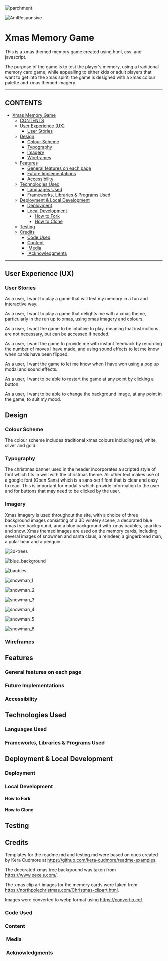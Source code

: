 ![parchment](https://github.com/Jem212Mac/CI_Project_2_Xmas_Memory_Game/assets/89839563/de169f2f-9969-4d99-a56c-249a1d48565f)

![AmIResponsive](https://github.com/Jem212Mac/CI_Project_2_Xmas_Memory_Game/assets/89839563/6929b83b-2d83-4253-873c-cddcd6e5d7f2)

# Xmas Memory Game

This is a xmas themed memory game created using html, css, and javascript.

The purpose of the game is to test the player's memory, using a traditional memory card game, while appealling to either kids or adult players that want to get into the xmas spirit; the game is designed with a xmas colour palette and xmas themed imagery.

---

## CONTENTS

- [Xmas Memory Game](#xmas-memory-game)
  - [CONTENTS](#contents)
  - [User Experience (UX)](#user-experience-ux)
    - [User Stories](#user-stories)
  - [Design](#design)
    - [Colour Scheme](#colour-scheme)
    - [Typography](#typography)
    - [Imagery](#imagery)
    - [Wireframes](#wireframes)
  - [Features](#features)
    - [General features on each page](#general-features-on-each-page)
    - [Future Implementations](#future-implementations)
    - [Accessibility](#accessibility)
  - [Technologies Used](#technologies-used)
    - [Languages Used](#languages-used)
    - [Frameworks, Libraries \& Programs Used](#frameworks-libraries--programs-used)
  - [Deployment \& Local Development](#deployment--local-development)
    - [Deployment](#deployment)
    - [Local Development](#local-development)
      - [How to Fork](#how-to-fork)
      - [How to Clone](#how-to-clone)
  - [Testing](#testing)
  - [Credits](#credits)
    - [Code Used](#code-used)
    - [Content](#content)
    - [ Media](#media)
    - [ Acknowledgments](#acknowledgments)

---

## User Experience (UX)

### User Stories

As a user, I want to play a game that will test my memory in a fun and interactive way.

As a user, I want to play a game that delights me with a xmas theme, particularly in the run up to xmas, using xmas imagery and colours.

As a user, I want the game to be intuitive to play, meaning that instructions are not necessary, but can be accessed if needed.

As a user, i want the game to provide me with instant feedback by recording the number of moves I have made, and using sound effects to let me know when cards have been flipped.

As a user, I want the game to let me know when I have won using a pop up modal and sound effects.

As a user, I want to be able to restart the game at any point by clicking a button.

As a user, I want to be able to change the background image, at any point in the game, to suit my mood.


## Design

### Colour Scheme

The colour scheme includes traditional xmas colours including red, white, silver and gold.

### Typography

The christmas banner used in the header incorporates a scripted style of font which fits in well with the christmas theme.  All other text makes use of a google font (Open Sans) which is a sans-serif font that is clear and easy to read.  This is important for modal's which provide information to the user and for buttons that may need to be clicked by the user.

### Imagery

Xmas imagery is used throughout the site, with a choice of three background images consisting of a 3D wintery scene, a decorated blue xmas tree background, and a blue background with xmas baubles, sparkles and snow.  Xmas themed images are used on the memory cards, including several images of snowmen and santa claus, a reindeer, a gingerbread man, a polar bear and a penguin.

![3d-trees](https://github.com/Jem212Mac/CI_Project_2_Xmas_Memory_Game/assets/89839563/8aef21f3-7af5-4f6f-898c-2554815372da)

![blue_background](https://github.com/Jem212Mac/CI_Project_2_Xmas_Memory_Game/assets/89839563/bc56d568-e41b-4807-8ce3-a008dd29ff4a)

![baubles](https://github.com/Jem212Mac/CI_Project_2_Xmas_Memory_Game/assets/89839563/23b85e43-595a-48ec-89bc-e5f18711e14c)

![snowman_1](https://github.com/Jem212Mac/CI_Project_2_Xmas_Memory_Game/assets/89839563/0516b566-d7ee-4b14-b814-bd80af43fa05)

![snowman_2](https://github.com/Jem212Mac/CI_Project_2_Xmas_Memory_Game/assets/89839563/a414e70e-7c4b-48f9-a9ed-1ba13fad2b80)

![snowman_3](https://github.com/Jem212Mac/CI_Project_2_Xmas_Memory_Game/assets/89839563/b09c571d-2d0b-4c1e-b829-e380553ab95d)

![snowman_4](https://github.com/Jem212Mac/CI_Project_2_Xmas_Memory_Game/assets/89839563/10d74ff1-5352-455c-b02d-2554f1b04135)

![snowman_5](https://github.com/Jem212Mac/CI_Project_2_Xmas_Memory_Game/assets/89839563/dde9ad9a-07aa-42a0-a1d6-452635486e90)

![snowman_6](https://github.com/Jem212Mac/CI_Project_2_Xmas_Memory_Game/assets/89839563/1791dc21-c751-4e43-9cef-7d5da1281b79)








### Wireframes

## Features

### General features on each page

### Future Implementations

### Accessibility

## Technologies Used

### Languages Used

### Frameworks, Libraries & Programs Used

## Deployment & Local Development

### Deployment

### Local Development

#### How to Fork

#### How to Clone

## Testing

## Credits

Templates for the readme.md and testing.md were based on ones created by Kera Cudmore at https://github.com/kera-cudmore/readme-examples.

The decorated xmas tree background was taken from https://www.pexels.com/.

The xmas clip art images for the memory cards were taken from <https://northpolechristmas.com/Christmas-clipart.html>.

Images were converted to webp format using https://convertio.co/.

### Code Used

### Content

###  Media
  
###  Acknowledgments
